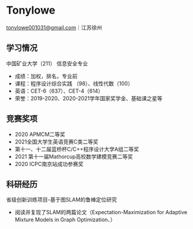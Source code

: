 # Tonylowe
tonylowe001031@gmail.com｜江苏徐州
## 学习情况
中国矿业大学（211）
信息安全专业
- 成绩：加权，排名，专业前
- 课程：程序设计综合实践	（98）、线性代数（100） 
- 英语：CET-6（637）、CET-4（614）
- 荣誉：2019-2020、2020-2021学年国家奖学金、基础课之星等
## 竞赛奖项
- 2020 APMCM二等奖 
- 2021全国大学生英语竞赛C类二等奖
- 第十一、十二届蓝桥杯C/C++程序设计大学A组二等奖
- 2021 第十一届Mathorcup高校数学建模竞赛二等奖
- 2020 ICPC南京站成功参赛奖
## 科研经历
省级创新训练项目-基于图SLAM的鲁棒定位研究	
- 阅读并复现了SLAM的两篇论文（Expectation-Maximization for Adaptive Mixture Models in Graph Optimization、）
